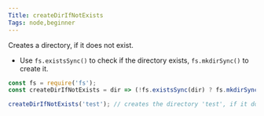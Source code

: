 ```yaml
---
Title: createDirIfNotExists
Tags: node,beginner
---
```


Creates a directory, if it does not exist.

- Use `fs.existsSync()` to check if the directory exists, `fs.mkdirSync()` to create it.

```js
const fs = require('fs');
const createDirIfNotExists = dir => (!fs.existsSync(dir) ? fs.mkdirSync(dir) : undefined);
```

```js
createDirIfNotExists('test'); // creates the directory 'test', if it doesn't exist
```
